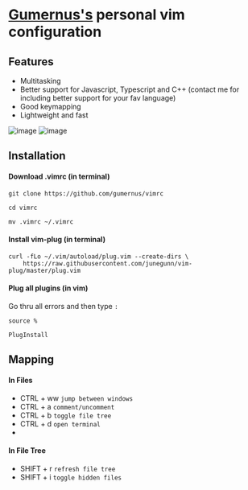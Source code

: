 # [Gumernus's](https://github.com/gumernus) personal vim configuration
## Features
- Multitasking
- Better support for Javascript, Typescript and C++ (contact me for including better support for your fav language)
- Good keymapping
- Lightweight and fast

![image](https://user-images.githubusercontent.com/70224036/158071859-48faff10-997f-4576-be84-a2d526281ab9.png)
![image](https://user-images.githubusercontent.com/70224036/158071871-4675abfc-142f-47a8-81a7-327a752cbc00.png)


## Installation
#### Download .vimrc (in terminal)
```
git clone https://github.com/gumernus/vimrc
```
```
cd vimrc
```
```
mv .vimrc ~/.vimrc
```

#### Install vim-plug (in terminal)
```
curl -fLo ~/.vim/autoload/plug.vim --create-dirs \
    https://raw.githubusercontent.com/junegunn/vim-plug/master/plug.vim

```
#### Plug all plugins (in vim)
Go thru all errors and then type `:`
```
source %
```
```
PlugInstall
```
## Mapping 

#### In Files
- CTRL + ww `jump between windows`
- CTRL + a `comment/uncomment`
- CTRL + b `toggle file tree`
- CTRL + d `open terminal`
- 
#### In File Tree
- SHIFT + r `refresh file tree`
- SHIFT + i `toggle hidden files`
